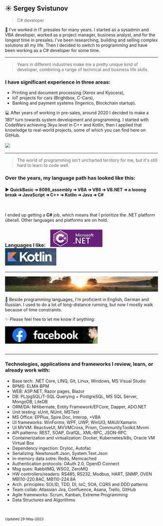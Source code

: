 
## ☀️ Sergey Svistunov
> C# developer 

👔   I've worked in IT presales for many years. I started as a sysadmin and VBA developer, worked as a project manager, business analyst, and for the longest time in presales. I've been researching, building and selling complex solutions all my life.
Then I decided to switch to programming and have been working as a C# developer for some time.
<br>
***
> Years in different industries make me a pretty unique kind of developer, combining a range of technical and business life skills.
### I have significant experience in three areas:
* Printing and document processing (Xerox and Kyocera),
* IoT projects for cars (Brightbox, C-Cars),
* Banking and payment systems (Ingenico, Blockchain startup).

💻 After years of working in pre-sales, around 2020 I decided to make a 180° turn towards system development and programming. I started with CodeWars achieving 3kyu level in C++ and Kotlin, then I applied that knowledge to real-world projects, some of which you can find here on GitHub. 
<br> <br> <img src="https://www.codewars.com/users/SergeyFM/badges/large?theme=light"> 
***
> The world of programming isn't uncharted territory for me,  but it's still hard to learn to code well. 

### Over the years, my language path has looked like this:

#### :arrow_forward: QuickBasic ➔ 8086_assembly ➔ VBA ➔ VB6 ➔ VB.NET ➔ a looong break ➔ JavaScript ➔ C++ ➔ Kotlin ➔ Java ➔ C# 

<br>

I ended up getting a **C#** job, which means that I prioritize the .NET platform überall. Other languages and platforms are on hold. <br>

### Languages I like: &nbsp;&nbsp; <img src="small_c-sharp-dot-net.png" height=57px> &nbsp;&nbsp; <img src="small_kotlin.png" height=57px> 

***
<img src="panorama.jpg" height=50px width=100%>

🏃 Beside programming languages, I'm proficient in English, German and Russian. 
I used to do a lot of long-distance running, but now I mostly walk because of time constraints.



✨ Please feel free to let me know if anything:  

<a href="https://www.facebook.com/svistunovsergey" target="_blank">  <img src="my_fb_icon.png" height=57px> </a>
<br><br>

***

### Technologies, applications and frameworks I review, learn, or already work with:
*	Base tech: .NET Core, LINQ, Git, Linux, Windows, MS Visual Studio
*	BPMS: ELMA BPM
*	WEB: ASP.NET, Razor pages, Blazor
*	DB: PL/pgSQL/T-SQL Querying + PostgreSQL, MS SQL Server, MongoDB, LiteDB
*	ORM/DA: NHibernate, Entity Framework/EFCore, Dapper, ADO.NET
*	Unit testing: xUnit, NUnit, MSTest
*	MS Office: EPPlus, Spire.Doc, Interop, +VBA
*	UI frameworks: WinForms, WPF, UWP, WinUI3, MAUI/Xamarin
*	UI MVVM: ReactiveUI, MVVMCross, Prism, CommunityToolkit.Mvvm
*	API patterns: REST, SOAP, GrafQL, XML-RPC, JSON-RPC
*	Containerization and virtualization: Docker, Kubernetes/k8s, Oracle VM Virtual Box
*	Dependency ingection: DryIoc, Autofac
*	Serializing: Newtonsoft.Json, System.Text.Json
*	In-memory data sotre: Redis, Memcached
*	Authentication protocols: OAuth 2.0, OpenID Connect
*	Msg ques: RabbitMQ, WSO2, ZeroMQ
*	HW controllers/readers: RS485, RS232, Modbus, HART, SNMP, OVEN MB110-220.8AC, MB110-224.8A
*	Arch. principles: SOLID, TDD, DI, IoC, SOA, CQRS and DDD patterns
*	Team collab: Atlassian Jira, Confluence, Asana, Trello, GitHub
*	Agile frameworks: Scrum, Kanban, Extreme Programming
*	Data Structures and Algorithms

<br> <br> 
<sup> Updated 29-May-2023 </sup>


